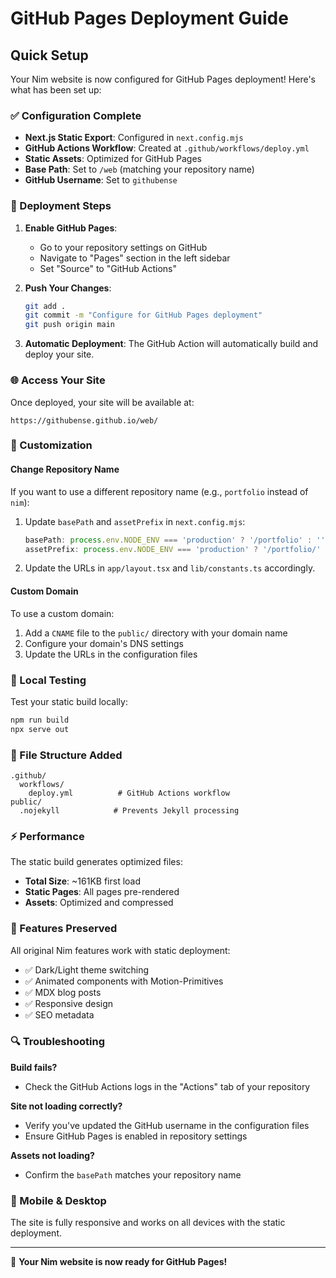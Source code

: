 # GitHub Pages Deployment Guide

## Quick Setup

Your Nim website is now configured for GitHub Pages deployment! Here's what has been set up:

### ✅ Configuration Complete
- **Next.js Static Export**: Configured in `next.config.mjs`
- **GitHub Actions Workflow**: Created at `.github/workflows/deploy.yml`
- **Static Assets**: Optimized for GitHub Pages
- **Base Path**: Set to `/web` (matching your repository name)
- **GitHub Username**: Set to `githubense`

### 🚀 Deployment Steps

1. **Enable GitHub Pages**:
   - Go to your repository settings on GitHub
   - Navigate to "Pages" section in the left sidebar
   - Set "Source" to "GitHub Actions"

2. **Push Your Changes**:
   ```bash
   git add .
   git commit -m "Configure for GitHub Pages deployment"
   git push origin main
   ```

3. **Automatic Deployment**: The GitHub Action will automatically build and deploy your site.

### 🌐 Access Your Site

Once deployed, your site will be available at:
```
https://githubense.github.io/web/
```

### 🔧 Customization

#### Change Repository Name
If you want to use a different repository name (e.g., `portfolio` instead of `nim`):

1. Update `basePath` and `assetPrefix` in `next.config.mjs`:
   ```javascript
   basePath: process.env.NODE_ENV === 'production' ? '/portfolio' : '',
   assetPrefix: process.env.NODE_ENV === 'production' ? '/portfolio/' : '',
   ```

2. Update the URLs in `app/layout.tsx` and `lib/constants.ts` accordingly.

#### Custom Domain
To use a custom domain:
1. Add a `CNAME` file to the `public/` directory with your domain name
2. Configure your domain's DNS settings
3. Update the URLs in the configuration files

### 🧪 Local Testing

Test your static build locally:
```bash
npm run build
npx serve out
```

### 📁 File Structure Added

```
.github/
  workflows/
    deploy.yml          # GitHub Actions workflow
public/
  .nojekyll            # Prevents Jekyll processing
```

### ⚡ Performance

The static build generates optimized files:
- **Total Size**: ~161KB first load
- **Static Pages**: All pages pre-rendered
- **Assets**: Optimized and compressed

### 🎨 Features Preserved

All original Nim features work with static deployment:
- ✅ Dark/Light theme switching
- ✅ Animated components with Motion-Primitives
- ✅ MDX blog posts
- ✅ Responsive design
- ✅ SEO metadata

### 🔍 Troubleshooting

**Build fails?**
- Check the GitHub Actions logs in the "Actions" tab of your repository

**Site not loading correctly?**
- Verify you've updated the GitHub username in the configuration files
- Ensure GitHub Pages is enabled in repository settings

**Assets not loading?**
- Confirm the `basePath` matches your repository name

### 📱 Mobile & Desktop

The site is fully responsive and works on all devices with the static deployment.

---

🎉 **Your Nim website is now ready for GitHub Pages!**
